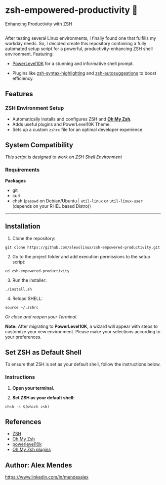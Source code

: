 # zsh-empowered-productivity 🚀

Enhancing Productivity with ZSH

-------------------------------------------

After testing several Linux environments, I finally found one that fulfills my workday needs.
So, I decided create this repository containing a fully automated setup script for a powerful, productivity-enhancing ZSH shell environment.
Featuring:

- [PowerLevel10K](https://github.com/romkatv/powerlevel10k) for a stunning and informative shell prompt.

- Plugins like [zsh-syntax-highlighting](https://github.com/zsh-users/zsh-syntax-highlighting) and [zsh-autosuggestions](https://github.com/zsh-users/zsh-autosuggestions) to boost efficiency.

## Features

### ZSH Environment Setup

- Automatically installs and configures ZSH and **[Oh My Zsh](https://ohmyz.sh/)**.
- Adds useful plugins and PowerLevel10K Theme.
- Sets up a custom `zshrc` file for an optimal developer experience.

## System Compatibility

*This script is designed to work on ZSH Shell Environment*

### Requirements

**Packages**

- git
- curl
- chsh (`passwd` on Debian/Ubuntu | `util-linux` or `util-linux-user` (depends on your RHEL based Distro))

-------------------------------------------

## Installation

1. Clone the repository:

  ```shell
  git clone https://github.com/alexolinux/zsh-empowered-productivity.git
  ```

2. Go to the project folder and add execution permissions to the setup script:

  ```shell
  cd zsh-empowered-productivity
  ```

3. Run the installer:

  ```shell
  ./install.sh
  ```
4. Reload SHELL:

  ```shell
  source ~/.zshrc
  ```
  *Or close and reopen your Terminal.*

**Note:** After migrating to **PowerLevel10K**, a wizard will appear with steps to customize your new environment. Please make your selections according to your preferences.

## Set ZSH as Default Shell

To ensure that ZSH is set as your default shell, follow the instructions below.

### Instructions

1. **Open your terminal.**

2. **Set ZSH as your default shell:**

```shell
chsh -s $(which zsh)
```

## References

* [ZSH](https://wiki.zshell.dev/docs/code)
* [Oh My Zsh](https://github.com/ohmyzsh/ohmyzsh/wiki)
* [powerlevel10k](https://github.com/romkatv/powerlevel10k)
* [Oh My Zsh plugins](https://github.com/ohmyzsh/ohmyzsh/wiki/plugins)

## Author: Alex Mendes

<https://www.linkedin.com/in/mendesalex>
